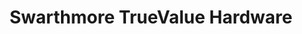 ---
title: "Swarthmore TrueValue Hardware"
url: /swarthmore/swarthmore-truevalue-hardware/
shop: hardware
---